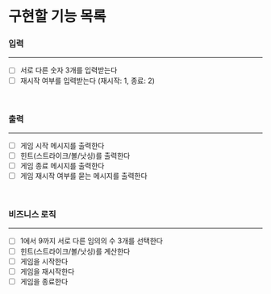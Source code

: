 # 구현할 기능 목록

### 입력
***
- [ ] 서로 다른 숫자 3개를 입력받는다
- [ ] 재시작 여부를 입력받는다 (재시작: 1, 종료: 2)

<br>

### 출력
***
- [ ] 게임 시작 메시지를 출력한다
- [ ] 힌트(스트라이크/볼/낫싱)를 출력한다
- [ ] 게임 종료 메시지를 출력한다
- [ ] 게임 재시작 여부를 묻는 메시지를 출력한다

<br>

### 비즈니스 로직
***
- [ ] 1에서 9까지 서로 다른 임의의 수 3개를 선택한다
- [ ] 힌트(스트라이크/볼/낫싱)를 계산한다
- [ ] 게임을 시작한다
- [ ] 게임을 재시작한다
- [ ] 게임을 종료한다
